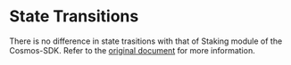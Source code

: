 <!--
order: 2
-->

# State Transitions

There is no difference in state trasitions with that of Staking module of the Cosmos-SDK. Refer to the [original document](../../staking/spec/02_state_transitions.md) for more information.
